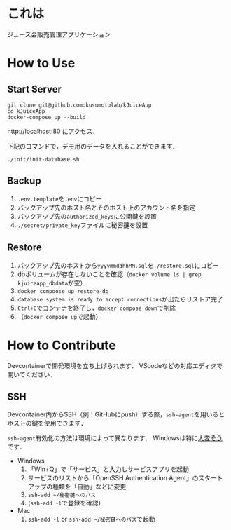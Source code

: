 # これは
ジュース会販売管理アプリケーション

# How to Use
## Start Server
```
git clone git@github.com:kusumotolab/kJuiceApp
cd kJuiceApp
docker-compose up --build
```
http://localhost:80 にアクセス．

下記のコマンドで，デモ用のデータを入れることができます．
```
./init/init-database.sh
```

## Backup
1. `.env.template`を`.env`にコピー
2. バックアップ先のホスト名とそのホスト上のアカウント名を指定
3. バックアップ先の`authorized_keys`に公開鍵を設置
4. `./secret/private_key`ファイルに秘密鍵を設置

## Restore
1. バックアップ先のホストから`yyyymmddhhMM.sql`を`./restore.sql`にコピー
2. dbボリュームが存在しないことを確認（`docker volume ls | grep kjuiceapp_dbdata`が空）
3. `docker compoose up restore-db`
4. `database system is ready to accept connections`が出たらリストア完了
5. `Ctrl+C`でコンテナを終了し，`docker compose down`で削除
5. （`docker compose up`で起動）

# How to Contribute
Devcontainerで開発環境を立ち上げられます．
VScodeなどの対応エディタで開いてください．

## SSH
Devcontainer内からSSH（例：GitHubにpush）する際，`ssh-agent`を用いるとホストの鍵を使用できます．

`ssh-agent`有効化の方法は環境によって異なります．
Windowsは特に[大変そう](https://qiita.com/slotport/items/e1d5a5dbd3aa7c6a2a24)です．
* Windows
    1. 「Win+Q」で「サービス」と入力しサービスアプリを起動
    2. サービスのリストから「OpenSSH Authentication Agent」のスタートアップの種類を「自動」などに変更
    3. `ssh-add ~/秘密鍵へのパス`
    4. (`ssh-add -l`で登録を確認)
* Mac
    1. `ssh-add -l` or `ssh-add ~/秘密鍵へのパス`で起動
